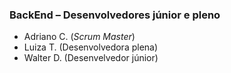  ### BackEnd – Desenvolvedores júnior e pleno 
 - Adriano C. (*Scrum Master*)
 - Luiza T.   (Desenvolvedora plena)
 - Walter D.  (Desenvelvedor júnior)
